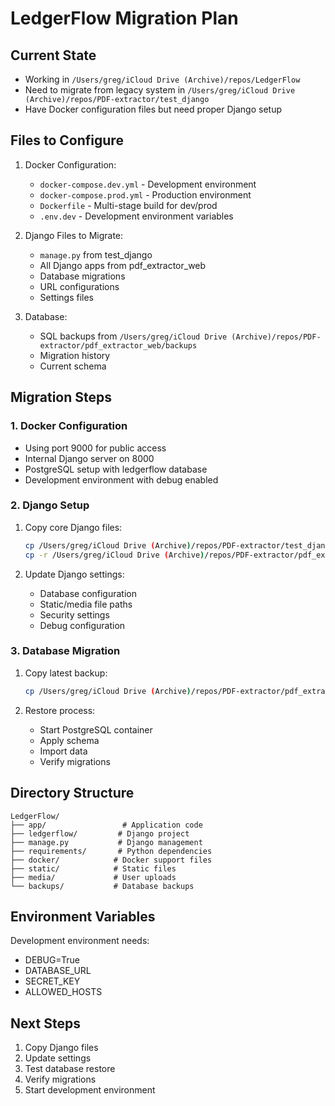 # LedgerFlow Migration Plan

## Current State
- Working in `/Users/greg/iCloud Drive (Archive)/repos/LedgerFlow`
- Need to migrate from legacy system in `/Users/greg/iCloud Drive (Archive)/repos/PDF-extractor/test_django`
- Have Docker configuration files but need proper Django setup

## Files to Configure
1. Docker Configuration:
   - `docker-compose.dev.yml` - Development environment
   - `docker-compose.prod.yml` - Production environment
   - `Dockerfile` - Multi-stage build for dev/prod
   - `.env.dev` - Development environment variables

2. Django Files to Migrate:
   - `manage.py` from test_django
   - All Django apps from pdf_extractor_web
   - Database migrations
   - URL configurations
   - Settings files

3. Database:
   - SQL backups from `/Users/greg/iCloud Drive (Archive)/repos/PDF-extractor/pdf_extractor_web/backups`
   - Migration history
   - Current schema

## Migration Steps

### 1. Docker Configuration
- Using port 9000 for public access
- Internal Django server on 8000
- PostgreSQL setup with ledgerflow database
- Development environment with debug enabled

### 2. Django Setup
1. Copy core Django files:
   ```bash
   cp /Users/greg/iCloud Drive (Archive)/repos/PDF-extractor/test_django/manage.py .
   cp -r /Users/greg/iCloud Drive (Archive)/repos/PDF-extractor/pdf_extractor_web/* ledgerflow/
   ```

2. Update Django settings:
   - Database configuration
   - Static/media file paths
   - Security settings
   - Debug configuration

### 3. Database Migration
1. Copy latest backup:
   ```bash
   cp /Users/greg/iCloud Drive (Archive)/repos/PDF-extractor/pdf_extractor_web/backups/current_backup.sql backups/
   ```

2. Restore process:
   - Start PostgreSQL container
   - Apply schema
   - Import data
   - Verify migrations

## Directory Structure
```
LedgerFlow/
├── app/                 # Application code
├── ledgerflow/         # Django project
├── manage.py           # Django management
├── requirements/       # Python dependencies
├── docker/            # Docker support files
├── static/            # Static files
├── media/             # User uploads
└── backups/           # Database backups
```

## Environment Variables
Development environment needs:
- DEBUG=True
- DATABASE_URL
- SECRET_KEY
- ALLOWED_HOSTS

## Next Steps
1. Copy Django files
2. Update settings
3. Test database restore
4. Verify migrations
5. Start development environment 